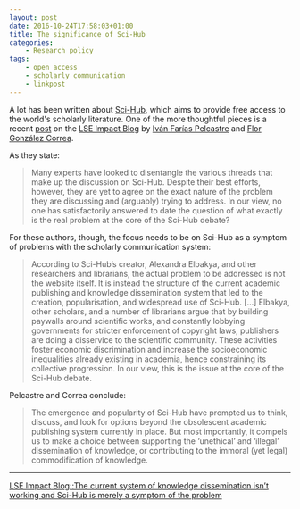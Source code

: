 ```yaml
---
layout: post
date: 2016-10-24T17:58:03+01:00
title: The significance of Sci-Hub
categories:
    - Research policy
tags:
    - open access
    - scholarly communication
    - linkpost
---
```


A lot has been written about [Sci-Hub](http://www.sci-hub.bz/), which aims to provide free access to the world's scholarly literature. One of the more thoughtful pieces is a recent [post](http://blogs.lse.ac.uk/impactofsocialsciences/2016/09/26/the-current-system-of-knowledge-dissemination-isnt-working-and-sci-hub-is-merely-a-symptom-of-the-problem/) on the [LSE Impact Blog](http://blogs.lse.ac.uk/impactofsocialsciences/) by [Iván Farías Pelcastre](https://twitter.com/ifapel) and [Flor González Correa](https://twitter.com/florgcorrea).

As they state:

>Many experts have looked to disentangle the various threads that make up the discussion on Sci-Hub. Despite their best efforts, however, they are yet to agree on the exact nature of the problem they are discussing and (arguably) trying to address. In our view, no one has satisfactorily answered to date the question of what exactly is the real problem at the core of the Sci-Hub debate?

For these authors, though, the focus needs to be on Sci-Hub as a symptom of problems with the scholarly communication system:

>According to Sci-Hub’s creator, Alexandra Elbakya, and other researchers and librarians, the actual problem to be addressed is not the website itself. It is instead the structure of the current academic publishing and knowledge dissemination system that led to the creation, popularisation, and widespread use of Sci-Hub.
>[...]
>Elbakya, other scholars, and a number of librarians argue that by building paywalls around scientific works, and constantly lobbying governments for stricter enforcement of copyright laws, publishers are doing a disservice to the scientific community. These activities foster economic discrimination and increase the socioeconomic inequalities already existing in academia, hence constraining its collective progression. In our view, this is the issue at the core of the Sci-Hub debate.

Pelcastre and Correa conclude:

>The emergence and popularity of Sci-Hub have prompted us to think, discuss, and look for options beyond the obsolescent academic publishing system currently in place. But most importantly, it compels us to make a choice between supporting the ‘unethical’ and ‘illegal’ dissemination of knowledge, or contributing to the immoral (yet legal) commodification of knowledge.

---

[LSE Impact Blog:](http://blogs.lse.ac.uk/impactofsocialsciences/)[:The current system of knowledge dissemination isn’t working and Sci-Hub is merely a symptom of the problem](http://blogs.lse.ac.uk/impactofsocialsciences/2016/09/26/the-current-system-of-knowledge-dissemination-isnt-working-and-sci-hub-is-merely-a-symptom-of-the-problem/)
